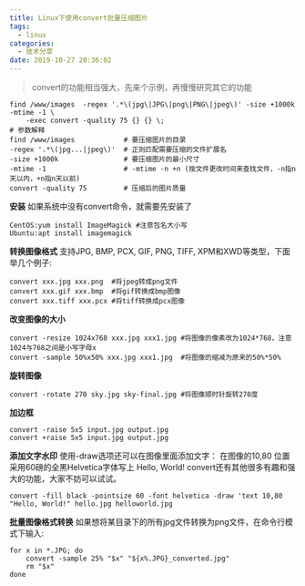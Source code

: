 ```yaml
---
title: Linux下使用convert批量压缩图片
tags:
  - linux
categories:
  - 技术分享
date: 2019-10-27 20:36:02
---
```

>convert的功能相当强大，先来个示例，再慢慢研究其它的功能
```
find /www/images  -regex '.*\(jpg\|JPG\|png\|PNG\|jpeg\)' -size +1000k -mtime -1 \
    -exec convert -quality 75 {} {} \; 
# 参数解释    
find /www/images            # 要压缩图片的目录
-regex '.*\(jpg...|jpeg\)'  # 正则匹配需要压缩的文件扩展名
-size +1000k                # 要压缩图片的最小尺寸
-mtime -1                   # -mtime -n +n (按文件更改时间来查找文件，-n指n天以内，+n指n天以前)
convert -quality 75         # 压缩后的图片质量
```
<!-- more -->

**安装**
如果系统中没有convert命令，就需要先安装了
```
CentOS:yum install ImageMagick #注意包名大小写
Ubuntu:apt install imagemagick
```

**转换图像格式**
支持JPG, BMP, PCX, GIF, PNG, TIFF, XPM和XWD等类型，下面举几个例子: 
```
convert xxx.jpg xxx.png  #将jpeg转成png文件 
convert xxx.gif xxx.bmp  #将gif转换成bmp图像 
convert xxx.tiff xxx.pcx #将tiff转换成pcx图像 
```

**改变图像的大小** 
```
convert -resize 1024x768 xxx.jpg xxx1.jpg #将图像的像素改为1024*768，注意1024与768之间是小写字母x 
convert -sample 50%x50% xxx.jpg xxx1.jpg  #将图像的缩减为原来的50%*50% 
```

**旋转图像**
```
convert -rotate 270 sky.jpg sky-final.jpg #将图像顺时针旋转270度 
```

**加边框**
```
convert -raise 5x5 input.jpg output.jpg
convert +raise 5x5 input.jpg output.jpg
```

**添加文字水印**
使用-draw选项还可以在图像里面添加文字：
在图像的10,80 位置采用60磅的全黑Helvetica字体写上 Hello, World! 
convert还有其他很多有趣和强大的功能，大家不妨可以试试。  
```
convert -fill black -pointsize 60 -font helvetica -draw 'text 10,80 "Hello, World!" hello.jpg helloworld.jpg 
```
**批量图像格式转换** 
如果想将某目录下的所有jpg文件转换为png文件，在命令行模式下输入: 
```
for x in *.JPG; do
    convert -sample 25% "$x" "${x%.JPG}_converted.jpg"
    rm "$x"
done
```